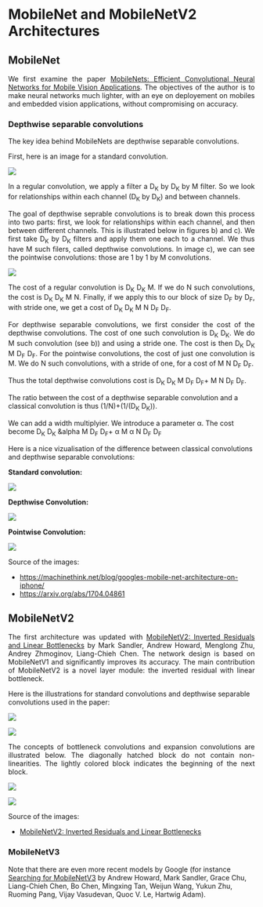 # MobileNet and MobileNetV2 Architectures

## MobileNet

<p align="justify"> We first examine the paper <a href="https://arxiv.org/abs/1704.04861">MobileNets: Efficient Convolutional Neural Networks for Mobile Vision Applications</a>. The objectives of the author is to make neural networks much lighter, with an eye on deployement on mobiles and embedded vision applications, without compromising on accuracy. </p>

### Depthwise separable convolutions
 
<p align="justify"> The key idea behind MobileNets are depthwise separable convolutions. </p>

<p align="justify">  First, here is an image for a standard convolution. </p>

![](RegularConvolution.png)


<p align="justify"> In a regular convolution, we apply a filter a D<sub>K</sub> by D<sub>K</sub> by M filter. So we look for relationships within each channel (D<sub>K</sub> by D<sub>K</sub>) and between channels. </p>

<p align="justify"> The goal of depthwise seprable convolutions is to break down this process into two parts: first, we look for relationships within each channel, and then between different channels. This is illustrated below in figures b) and c). We first take D<sub>K</sub> by D<sub>K</sub> filters and apply them one each to a channel. We thus have M such filers, called depthwise convolutions. In image c), we can see the pointwise convolutions: those are 1 by 1 by M convolutions. </p>


![](Mobilenet.png)

<p align="justify"> The cost of a regular convolution is  D<sub>K</sub>  D<sub>K</sub> M. If we do N such convolutions, the cost is D<sub>K</sub>  D<sub>K</sub> M N. Finally, if we apply this to our block of size D<sub>F</sub> by   D<sub>F</sub>, with stride one, we get a cost of D<sub>K</sub>  D<sub>K</sub> M N  D<sub>F</sub>  D<sub>F</sub>. </p>

<p align="justify"> For depthwise separable convolutions, we first consider the cost of the depthwise convolutions. The cost of one such convolution is D<sub>K</sub> D<sub>K</sub>. We do M such convolution (see b)) and using a stride one. The cost is then D<sub>K</sub> D<sub>K</sub> M D<sub>F</sub> D<sub>F</sub>. For the pointwise convolutions, the cost of just one convolution is M. We do N such convolutions, with a stride of one, for a cost of M N D<sub>F</sub> D<sub>F</sub>. </p>

<p align="justify"> Thus the total depthwise convolutions cost is D<sub>K</sub> D<sub>K</sub> M D<sub>F</sub> D<sub>F</sub>+ M N D<sub>F</sub> D<sub>F</sub>. </p>

The ratio between the cost of a depthwise separable convolution and a classical convolution is thus (1/N)+(1/(D<sub>K</sub> D<sub>K</sub>)).

We can add a width multiplyier. We introduce a parameter &alpha;. The cost become D<sub>K</sub> D<sub>K</sub> &alpha M D<sub>F</sub> D<sub>F</sub>+ &alpha; M &alpha; N D<sub>F</sub> D<sub>F</sub>

Here is a nice vizualisation of the difference between classical convolutions and depthwise separable convolutions:

**Standard convolution:**

![](StandardConv.png)

**Depthwise Convolution:**

![](DepthwiseConvolution.png)

**Pointwise Convolution:**

![](PointwiseConvolution.png)

Source of the images: 
- https://machinethink.net/blog/googles-mobile-net-architecture-on-iphone/
- https://arxiv.org/abs/1704.04861

## MobileNetV2

<p align="justify"> The first architecture was updated with <a href="https://arxiv.org/abs/1801.04381">MobileNetV2: Inverted Residuals and Linear Bottlenecks</a> by Mark Sandler, Andrew Howard, Menglong Zhu, Andrey Zhmoginov, Liang-Chieh Chen. The network design is based on MobileNetV1 and significantly improves its accuracy. The main contribution of MobileNetV2 is a novel layer module: the inverted residual with linear bottleneck. </p>

Here is the illustrations for standard convolutions and depthwise separable convolutions used in the paper:

![](Regular_Convolution.png)

![](Separable_Convolution.png)

<p align="justify"> The concepts of bottleneck convolutions and expansion convolutions are illustrated below. The diagonally hatched block do not contain
non-linearities. The lightly colored block indicates the beginning of the next block. </p>

![](BottleNeckConvolution.png)

![](ExpansionConvolutionBlock.png)

Source of the images: 
- <a href="https://arxiv.org/abs/1801.04381">MobileNetV2: Inverted Residuals and Linear Bottlenecks</a>

### MobileNetV3

Note that there are even more recent models by Google (for instance <a href="https://arxiv.org/abs/1905.02244">Searching for MobileNetV3</a> by Andrew Howard, Mark Sandler, Grace Chu, Liang-Chieh Chen, Bo Chen, Mingxing Tan, Weijun Wang, Yukun Zhu, Ruoming Pang, Vijay Vasudevan, Quoc V. Le, Hartwig Adam).




